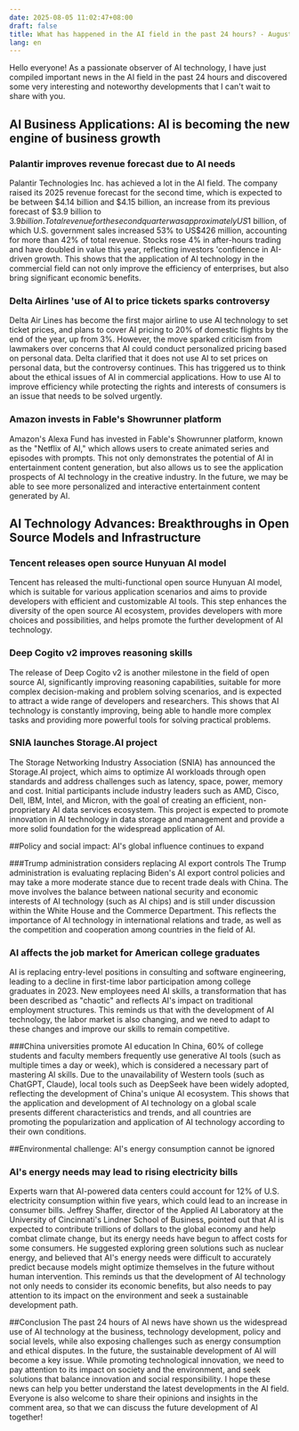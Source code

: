 ```yaml
---
date: 2025-08-05 11:02:47+08:00
draft: false
title: What has happened in the AI field in the past 24 hours? - August 5, 2025
lang: en
---
```



Hello everyone! As a passionate observer of AI technology, I have just compiled important news in the AI field in the past 24 hours and discovered some very interesting and noteworthy developments that I can't wait to share with you.

## AI Business Applications: AI is becoming the new engine of business growth

### Palantir improves revenue forecast due to AI needs
Palantir Technologies Inc. has achieved a lot in the AI field. The company raised its 2025 revenue forecast for the second time, which is expected to be between $4.14 billion and $4.15 billion, an increase from its previous forecast of $3.9 billion to $3.9 billion. Total revenue for the second quarter was approximately US$1 billion, of which U.S. government sales increased 53% to US$426 million, accounting for more than 42% of total revenue. Stocks rose 4% in after-hours trading and have doubled in value this year, reflecting investors 'confidence in AI-driven growth. This shows that the application of AI technology in the commercial field can not only improve the efficiency of enterprises, but also bring significant economic benefits.

### Delta Airlines 'use of AI to price tickets sparks controversy
Delta Air Lines has become the first major airline to use AI technology to set ticket prices, and plans to cover AI pricing to 20% of domestic flights by the end of the year, up from 3%. However, the move sparked criticism from lawmakers over concerns that AI could conduct personalized pricing based on personal data. Delta clarified that it does not use AI to set prices on personal data, but the controversy continues. This has triggered us to think about the ethical issues of AI in commercial applications. How to use AI to improve efficiency while protecting the rights and interests of consumers is an issue that needs to be solved urgently.

### Amazon invests in Fable's Showrunner platform
Amazon's Alexa Fund has invested in Fable's Showrunner platform, known as the "Netflix of AI," which allows users to create animated series and episodes with prompts. This not only demonstrates the potential of AI in entertainment content generation, but also allows us to see the application prospects of AI technology in the creative industry. In the future, we may be able to see more personalized and interactive entertainment content generated by AI.

## AI Technology Advances: Breakthroughs in Open Source Models and Infrastructure

### Tencent releases open source Hunyuan AI model
Tencent has released the multi-functional open source Hunyuan AI model, which is suitable for various application scenarios and aims to provide developers with efficient and customizable AI tools. This step enhances the diversity of the open source AI ecosystem, provides developers with more choices and possibilities, and helps promote the further development of AI technology.

### Deep Cogito v2 improves reasoning skills
The release of Deep Cogito v2 is another milestone in the field of open source AI, significantly improving reasoning capabilities, suitable for more complex decision-making and problem solving scenarios, and is expected to attract a wide range of developers and researchers. This shows that AI technology is constantly improving, being able to handle more complex tasks and providing more powerful tools for solving practical problems.

### SNIA launches Storage.AI project
The Storage Networking Industry Association (SNIA) has announced the Storage.AI project, which aims to optimize AI workloads through open standards and address challenges such as latency, space, power, memory and cost. Initial participants include industry leaders such as AMD, Cisco, Dell, IBM, Intel, and Micron, with the goal of creating an efficient, non-proprietary AI data services ecosystem. This project is expected to promote innovation in AI technology in data storage and management and provide a more solid foundation for the widespread application of AI.

##Policy and social impact: AI's global influence continues to expand

###Trump administration considers replacing AI export controls
The Trump administration is evaluating replacing Biden's AI export control policies and may take a more moderate stance due to recent trade deals with China. The move involves the balance between national security and economic interests of AI technology (such as AI chips) and is still under discussion within the White House and the Commerce Department. This reflects the importance of AI technology in international relations and trade, as well as the competition and cooperation among countries in the field of AI.

### AI affects the job market for American college graduates
AI is replacing entry-level positions in consulting and software engineering, leading to a decline in first-time labor participation among college graduates in 2023. New employees need AI skills, a transformation that has been described as "chaotic" and reflects AI's impact on traditional employment structures. This reminds us that with the development of AI technology, the labor market is also changing, and we need to adapt to these changes and improve our skills to remain competitive.

###China universities promote AI education
In China, 60% of college students and faculty members frequently use generative AI tools (such as multiple times a day or week), which is considered a necessary part of mastering AI skills. Due to the unavailability of Western tools (such as ChatGPT, Claude), local tools such as DeepSeek have been widely adopted, reflecting the development of China's unique AI ecosystem. This shows that the application and development of AI technology on a global scale presents different characteristics and trends, and all countries are promoting the popularization and application of AI technology according to their own conditions.

##Environmental challenge: AI's energy consumption cannot be ignored

### AI's energy needs may lead to rising electricity bills
Experts warn that AI-powered data centers could account for 12% of U.S. electricity consumption within five years, which could lead to an increase in consumer bills. Jeffrey Shaffer, director of the Applied AI Laboratory at the University of Cincinnati's Lindner School of Business, pointed out that AI is expected to contribute trillions of dollars to the global economy and help combat climate change, but its energy needs have begun to affect costs for some consumers. He suggested exploring green solutions such as nuclear energy, and believed that AI's energy needs were difficult to accurately predict because models might optimize themselves in the future without human intervention. This reminds us that the development of AI technology not only needs to consider its economic benefits, but also needs to pay attention to its impact on the environment and seek a sustainable development path.

##Conclusion
The past 24 hours of AI news have shown us the widespread use of AI technology at the business, technology development, policy and social levels, while also exposing challenges such as energy consumption and ethical disputes. In the future, the sustainable development of AI will become a key issue. While promoting technological innovation, we need to pay attention to its impact on society and the environment, and seek solutions that balance innovation and social responsibility. I hope these news can help you better understand the latest developments in the AI field. Everyone is also welcome to share their opinions and insights in the comment area, so that we can discuss the future development of AI together!
